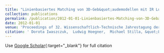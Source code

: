 ```yaml
---
title: "Linienbasiertes Matching von 3D-Geb&quot;audemodellen mit IR Luftbildsequenzen zur automatischen Texturgewinnung"
collection: publications
permalink: /publication/2012-01-01-Linienbasiertes-Matching-von-3D-Gebaudemodellen-mit-IR-Luftbildsequenzen-zur-automatischen-Texturgewinnung
date: 2012-01-01
venue: 'Proceedings of 32. Wissenschaftlich-Technische Jahrestagung der DGPF'
citation: ' Dorota Iwaszczuk,  Ludwig Hoegner,  Michael Stilla, &quot;Linienbasiertes Matching von 3D-Geb&amp;quot;audemodellen mit IR Luftbildsequenzen zur automatischen Texturgewinnung.&quot; Proceedings of 32. Wissenschaftlich-Technische Jahrestagung der DGPF, 2012.'
---
```

Use [Google Scholar](https://scholar.google.com/scholar?q=Linienbasiertes+Matching+von+3D+Geb&quot;audemodellen+mit+IR+Luftbildsequenzen+zur+automatischen+Texturgewinnung){:target="_blank"} for full citation